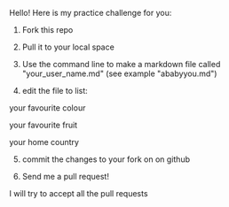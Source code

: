 Hello!
Here is my practice challenge for you:

1. Fork this repo

2. Pull it to your local space

3. Use the command line to make a markdown file called "your_user_name.md" (see example "ababyyou.md")

4. edit the file to list:

  your favourite colour
  
  your favourite fruit
  
  your home country

5. commit the changes to your fork on on github

6. Send me a pull request!

I will try to accept all the pull requests
